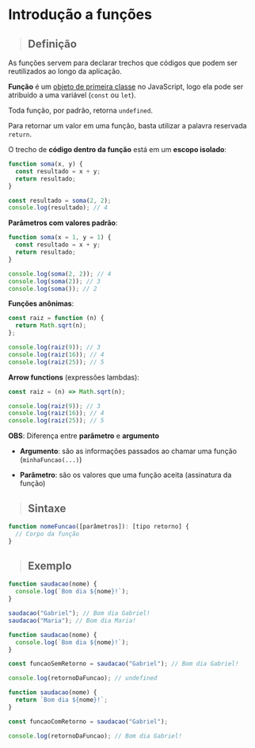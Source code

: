 # Introdução a funções

> ## **Definição**

As funções servem para declarar trechos que códigos que podem ser reutilizados ao longo da aplicação.

**Função** é um [objeto de primeira classe](./function-first-class-object.md) no JavaScript, logo ela pode ser atribuído a uma variável (`const` ou `let`).

Toda função, por padrão, retorna `undefined`.

Para retornar um valor em uma função, basta utilizar a palavra reservada `return`.

O trecho de **código dentro da função** está em um **escopo isolado**:

```js
function soma(x, y) {
  const resultado = x + y;
  return resultado;
}

const resultado = soma(2, 2);
console.log(resultado); // 4
```

**Parâmetros com valores padrão**:

```js
function soma(x = 1, y = 1) {
  const resultado = x + y;
  return resultado;
}

console.log(soma(2, 2)); // 4
console.log(soma(2)); // 3
console.log(soma()); // 2
```

**Funções anônimas**:

```js
const raiz = function (n) {
  return Math.sqrt(n);
};

console.log(raiz(9)); // 3
console.log(raiz(16)); // 4
console.log(raiz(25)); // 5
```

**Arrow functions** (expressões lambdas):

```js
const raiz = (n) => Math.sqrt(n);

console.log(raiz(9)); // 3
console.log(raiz(16)); // 4
console.log(raiz(25)); // 5
```

**OBS**: Diferença entre **parâmetro** e **argumento**

- **Argumento**: são as informações passados ao chamar uma função (`minhaFuncao(...)`)

- **Parâmetro**: são os valores que uma função aceita (assinatura da função)

> ## **Sintaxe**

```js
function nomeFuncao([parâmetros]): [tipo retorno] {
  // Corpo da função
}
```

> ## **Exemplo**

```js
function saudacao(nome) {
  console.log(`Bom dia ${nome}!`);
}

saudacao("Gabriel"); // Bom dia Gabriel!
saudacao("Maria"); // Bom dia Maria!
```

```js
function saudacao(nome) {
  console.log(`Bom dia ${nome}!`);
}

const funcaoSemRetorno = saudacao("Gabriel"); // Bom dia Gabriel!

console.log(retornoDaFuncao); // undefined
```

```js
function saudacao(nome) {
  return `Bom dia ${nome}!`;
}

const funcaoComRetorno = saudacao("Gabriel");

console.log(retornoDaFuncao); // Bom dia Gabriel!
```
